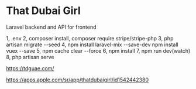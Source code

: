 # That  Dubai Girl
Laravel backend and API for frontend

1,   .env
2,   composer install, composer require stripe/stripe-php
3,   php artisan migrate --seed
4,   npm install laravel-mix --save-dev
	npm install vuex --save
5,   npm cache clear --force
6,   npm install
7,   npm run dev(watch)
8,   php artisan serve


https://tdguae.com/

https://apps.apple.com/sr/app/thatdubaigirl/id1542442380